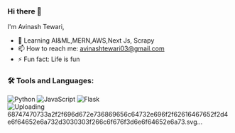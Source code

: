 ### Hi there 👋
I'm Avinash Tewari,

- 🌱 Learning AI&ML,MERN,AWS,Next Js, Scrapy
- 📫 How to reach me: avinashtewari03@gmail.com
- ⚡ Fun fact: Life is fun

### 🛠️  Tools and Languages:
![Python](https://img.shields.io/badge/-Python-000?&logo=Python)
![JavaScript](https://img.shields.io/badge/-JavaScript-000?&logo=JavaScript)
![Flask](https://img.shields.io/badge/-Flask-000?&logo=Flask)
![Uploading 68747470733a2f2f696d672e736869656c64732e696f2f62616467652f2d4e6f64652e6a732d3030303f266c6f676f3d6e6f64652e6a73.svg…]()





<!---
Avinash-Tewari/Avinash-Tewari is a ✨ special ✨ repository because its `README.md` (this file) appears on your GitHub profile.
You can click the Preview link to take a look at your changes.
--->
